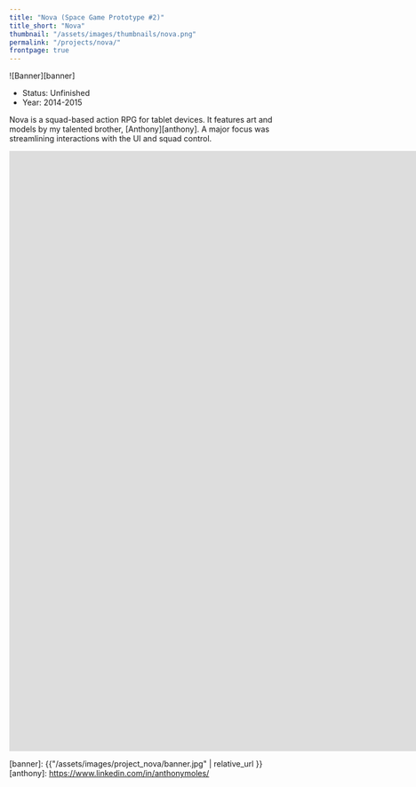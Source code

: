 ```yaml
---
title: "Nova (Space Game Prototype #2)"
title_short: "Nova"
thumbnail: "/assets/images/thumbnails/nova.png"
permalink: "/projects/nova/"
frontpage: true
---
```


![Banner][banner]

- Status: Unfinished
- Year: 2014-2015

Nova is a squad-based action RPG for tablet devices. It features art and models by my talented brother, [Anthony][anthony]. A major focus was streamlining interactions with the UI and squad control.

<div class="responsive-container">
<iframe width="1920" height="1080" src="https://www.youtube.com/embed/xZELuhMO9es?vq=hd1080&amp;rel=0" frameborder="0" allowfullscreen></iframe>
</div>

[banner]: {{"/assets/images/project_nova/banner.jpg" | relative_url }}
[anthony]: https://www.linkedin.com/in/anthonymoles/